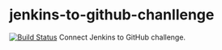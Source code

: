 # jenkins-to-github-chanllenge
[![Build Status](http://172.174.233.106/buildStatus/icon?job=jenkins-to-github-challenge)](http://172.174.233.106/job/jenkins-to-github-challenge/)
Connect Jenkins to GitHub challenge.
